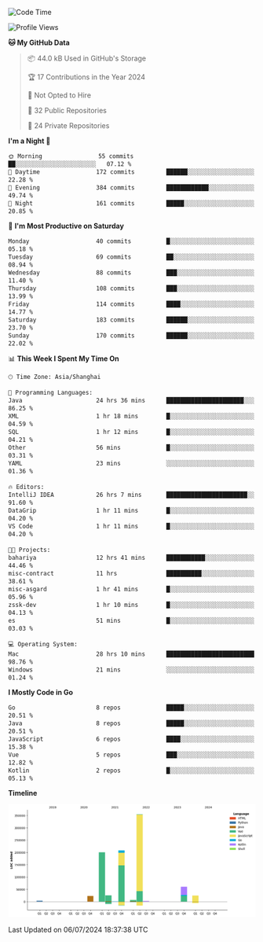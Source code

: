 <!--START_SECTION:waka-->
![Code Time](http://img.shields.io/badge/Code%20Time-2%2C498%20hrs%209%20mins-blue)

![Profile Views](http://img.shields.io/badge/Profile%20Views-0-blue)

**🐱 My GitHub Data** 

> 📦 44.0 kB Used in GitHub's Storage 
 > 
> 🏆 17 Contributions in the Year 2024
 > 
> 🚫 Not Opted to Hire
 > 
> 📜 32 Public Repositories 
 > 
> 🔑 24 Private Repositories 
 > 
**I'm a Night 🦉** 

```text
🌞 Morning                55 commits          ██░░░░░░░░░░░░░░░░░░░░░░░   07.12 % 
🌆 Daytime                172 commits         ██████░░░░░░░░░░░░░░░░░░░   22.28 % 
🌃 Evening                384 commits         ████████████░░░░░░░░░░░░░   49.74 % 
🌙 Night                  161 commits         █████░░░░░░░░░░░░░░░░░░░░   20.85 % 
```
📅 **I'm Most Productive on Saturday** 

```text
Monday                   40 commits          █░░░░░░░░░░░░░░░░░░░░░░░░   05.18 % 
Tuesday                  69 commits          ██░░░░░░░░░░░░░░░░░░░░░░░   08.94 % 
Wednesday                88 commits          ███░░░░░░░░░░░░░░░░░░░░░░   11.40 % 
Thursday                 108 commits         ███░░░░░░░░░░░░░░░░░░░░░░   13.99 % 
Friday                   114 commits         ████░░░░░░░░░░░░░░░░░░░░░   14.77 % 
Saturday                 183 commits         ██████░░░░░░░░░░░░░░░░░░░   23.70 % 
Sunday                   170 commits         ██████░░░░░░░░░░░░░░░░░░░   22.02 % 
```


📊 **This Week I Spent My Time On** 

```text
🕑︎ Time Zone: Asia/Shanghai

💬 Programming Languages: 
Java                     24 hrs 36 mins      ██████████████████████░░░   86.25 % 
XML                      1 hr 18 mins        █░░░░░░░░░░░░░░░░░░░░░░░░   04.59 % 
SQL                      1 hr 12 mins        █░░░░░░░░░░░░░░░░░░░░░░░░   04.21 % 
Other                    56 mins             █░░░░░░░░░░░░░░░░░░░░░░░░   03.31 % 
YAML                     23 mins             ░░░░░░░░░░░░░░░░░░░░░░░░░   01.36 % 

🔥 Editors: 
IntelliJ IDEA            26 hrs 7 mins       ███████████████████████░░   91.60 % 
DataGrip                 1 hr 11 mins        █░░░░░░░░░░░░░░░░░░░░░░░░   04.20 % 
VS Code                  1 hr 11 mins        █░░░░░░░░░░░░░░░░░░░░░░░░   04.20 % 

🐱‍💻 Projects: 
bahariya                 12 hrs 41 mins      ███████████░░░░░░░░░░░░░░   44.46 % 
misc-contract            11 hrs              ██████████░░░░░░░░░░░░░░░   38.61 % 
misc-asgard              1 hr 41 mins        █░░░░░░░░░░░░░░░░░░░░░░░░   05.96 % 
zssk-dev                 1 hr 10 mins        █░░░░░░░░░░░░░░░░░░░░░░░░   04.13 % 
es                       51 mins             █░░░░░░░░░░░░░░░░░░░░░░░░   03.03 % 

💻 Operating System: 
Mac                      28 hrs 10 mins      █████████████████████████   98.76 % 
Windows                  21 mins             ░░░░░░░░░░░░░░░░░░░░░░░░░   01.24 % 
```

**I Mostly Code in Go** 

```text
Go                       8 repos             █████░░░░░░░░░░░░░░░░░░░░   20.51 % 
Java                     8 repos             █████░░░░░░░░░░░░░░░░░░░░   20.51 % 
JavaScript               6 repos             ████░░░░░░░░░░░░░░░░░░░░░   15.38 % 
Vue                      5 repos             ███░░░░░░░░░░░░░░░░░░░░░░   12.82 % 
Kotlin                   2 repos             █░░░░░░░░░░░░░░░░░░░░░░░░   05.13 % 
```



**Timeline**

![Lines of Code chart](https://raw.githubusercontent.com/youtiaoguagua/youtiaoguagua/master/assets/bar_graph.png)


 Last Updated on 06/07/2024 18:37:38 UTC
<!--END_SECTION:waka-->